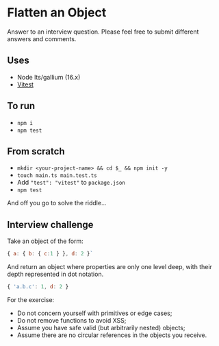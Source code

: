 # Flatten an Object

Answer to an interview question. Please feel free to submit different answers and comments.

## Uses

- Node lts/gallium (16.x)
- [Vitest](https://vitest.dev/)

## To run

- `npm i`
- `npm test`

## From scratch

- `mkdir <your-project-name> && cd $_ && npm init -y`
- `touch main.ts main.test.ts`
- Add `"test": "vitest"` to `package.json`
- `npm test`

And off you go to solve the riddle...

## Interview challenge

Take an object of the form:

```js
{ a: { b: { c:1 } }, d: 2 }`
```

And return an object where properties are only one level deep, with their depth represented in dot notation.

```js
{ 'a.b.c': 1, d: 2 }
```

For the exercise:

- Do not concern yourself with primitives or edge cases;
- Do not remove functions to avoid XSS;
- Assume you have safe valid (but arbitrarily nested) objects;
- Assume there are no circular references in the objects you receive.
